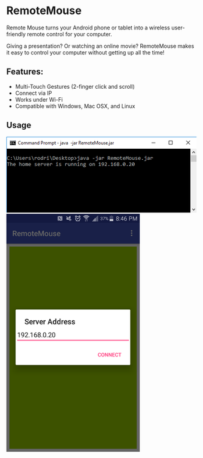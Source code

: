 # RemoteMouse

Remote Mouse turns your Android phone or tablet into a wireless user-friendly remote control for your computer.

Giving a presentation? Or watching an online movie? RemoteMouse makes it easy to control your computer without getting up all the time!


## Features:
* Multi-Touch Gestures (2-finger click and scroll)
* Connect via IP
* Works under Wi-Fi
* Compatible with Windows, Mac OSX, and Linux

## Usage
<img src="https://github.com/RodrigoNicoSantoro/RemoteMouse/blob/master/images/server.png?raw=true"/>
  <img src="https://github.com/RodrigoNicoSantoro/RemoteMouse/blob/master/images/client.png?raw=true" width="350"/>
